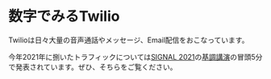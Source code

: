 # 数字でみるTwilio

Twilioは日々大量の音声通話やメッセージ、Email配信をおこなっています。

今年2021年に捌いたトラフィックについては[SIGNAL 2021](https://signal.twilio.com/ja)の[基調講演](https://www.youtube.com/watch?v=3y4KyF0DZTs)の冒頭5分で発表されています。ぜひ、そちらをご覧ください。